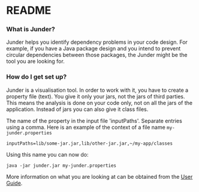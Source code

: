 # README 

### What is Junder?

Junder helps you identify dependency problems in your code design.  For example, if you have a Java package design and you intend to prevent circular dependencies between those packages, the Junder might be the tool you are looking for.  

### How do I get set up?

Junder is a visualisation tool.  In order to work with it, you have to create a property file (text).  You give it only your jars, not the jars of third parties.  This means the analysis is done on your code only, not on all the jars of the application.  Instead of jars you can also give it class files.

The name of the property in the input file 'inputPaths'. Separate entries using a comma.  Here is an example of the context of a file name `my-junder.properties`
~~~
inputPaths=lib/some-jar.jar,lib/other-jar.jar,~/my-app/classes
~~~

Using this name you can now do:
~~~
java -jar junder.jar my-junder.properties 
~~~

More information on what you are looking at can be obtained from the [User Guide](https://bitbucket.org/codespear/junder/wiki/User_Guide).
